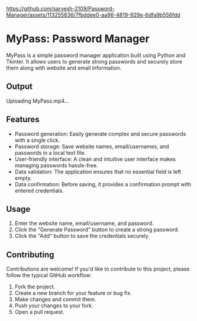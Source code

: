 
https://github.com/sarvesh-2109/Password-Manager/assets/113255836/7fbddee0-aa96-4819-929e-6dfa9b556fdd
# MyPass: Password Manager

MyPass is a simple password manager application built using Python and Tkinter. It allows users to generate strong passwords and securely store them along with website and email information.

## Output


Uploading MyPass.mp4…




## Features

- Password generation: Easily generate complex and secure passwords with a single click.
- Password storage: Save website names, email/usernames, and passwords in a local text file.
- User-friendly interface: A clean and intuitive user interface makes managing passwords hassle-free.
- Data validation: The application ensures that no essential field is left empty.
- Data confirmation: Before saving, it provides a confirmation prompt with entered credentials.


## Usage

1. Enter the website name, email/username, and password.
2. Click the "Generate Password" button to create a strong password.
3. Click the "Add" button to save the credentials securely.


## Contributing

Contributions are welcome! If you'd like to contribute to this project, please follow the typical GitHub workflow:

1. Fork the project.
2. Create a new branch for your feature or bug fix.
3. Make changes and commit them.
4. Push your changes to your fork.
5. Open a pull request.
